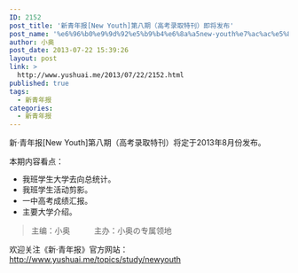 ```yaml
---
ID: 2152
post_title: '新青年报[New Youth]第八期（高考录取特刊）即将发布'
post_name: '%e6%96%b0%e9%9d%92%e5%b9%b4%e6%8a%a5new-youth%e7%ac%ac%e5%85%ab%e6%9c%9f%ef%bc%88%e9%ab%98%e8%80%83%e5%bd%95%e5%8f%96%e7%89%b9%e5%88%8a%ef%bc%89%e5%8d%b3%e5%b0%86%e5%8f%91%e5%b8%83'
author: 小奥
post_date: 2013-07-22 15:39:26
layout: post
link: >
  http://www.yushuai.me/2013/07/22/2152.html
published: true
tags:
  - 新青年报
categories:
  - 新青年报
---
```

新·青年报[New Youth]第八期（高考录取特刊）将定于2013年8月份发布。

本期内容看点：
<ul>
	<li><span style="line-height: 13px;">我班学生大学去向总统计。</span></li>
	<li>我班学生活动剪影。</li>
	<li>一中高考成绩汇报。</li>
	<li>主要大学介绍。</li>
</ul>
<blockquote>主编：小奥           主办：小奥の专属领地</blockquote>
欢迎关注《新·青年报》官方网站：<a href="http://www.yushuai.me/topics/study/newyouth">http://www.yushuai.me/topics/study/newyouth</a>